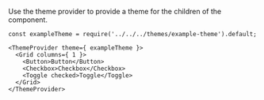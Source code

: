 Use the theme provider to provide a theme for the children of the component.

```
const exampleTheme = require('../../../themes/example-theme').default;

<ThemeProvider theme={ exampleTheme }>
  <Grid columns={ 1 }>
    <Button>Button</Button>
    <Checkbox>Checkbox</Checkbox>
    <Toggle checked>Toggle</Toggle>
  </Grid>
</ThemeProvider>
```
